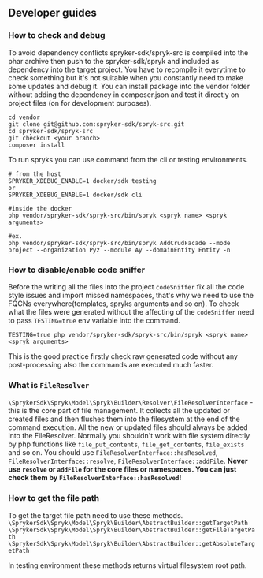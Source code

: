 ## Developer guides

### How to check and debug

To avoid dependency conflicts spryker-sdk/spryk-src is compiled into the phar archive then push to the spryker-sdk/spryk and included as dependency into the target project.
You have to recompile it everytime to check something but it's not suitable when you constantly need to make some updates and debug it.
You can install package into the vendor folder without adding the dependency in composer.json and test it directly on project files (on for development purposes).
```shell
cd vendor
git clone git@github.com:spryker-sdk/spryk-src.git
cd spryker-sdk/spryk-src
git checkout <your branch>
composer install
```

To run spryks you can use command from the cli or testing environments.
```shell
# from the host
SPRYKER_XDEBUG_ENABLE=1 docker/sdk testing
or
SPRYKER_XDEBUG_ENABLE=1 docker/sdk cli

#inside the docker
php vendor/spryker-sdk/spryk-src/bin/spryk <spryk name> <spryk arguments>

#ex.
php vendor/spryker-sdk/spryk-src/bin/spryk AddCrudFacade --mode project --organization Pyz --module Ay --domainEntity Entity -n
```

### How to disable/enable code sniffer

Before the writing all the files into the project `codeSniffer` fix all the code style issues and import missed namespaces, that's why we need to use the FQCNs everywhere(templates, spryks arguments and so on).
To check what the files were generated without the affecting of the `codeSniffer` need to pass `TESTING=true` env variable into the command.
```shell
TESTING=true php vendor/spryker-sdk/spryk-src/bin/spryk <spryk name> <spryk arguments>
```
This is the good practice firstly check raw generated code without any post-processing also the commands are executed much faster.

### What is `FileResolver`

`\SprykerSdk\Spryk\Model\Spryk\Builder\Resolver\FileResolverInterface` - this is the core part of file management.
It collects all the updated or created files and then flushes them into the filesystem at the end of the command execution.
All the new or updated files should always be added into the FileResolver.
Normally you shouldn't work with file system directly by php functions like `file_put_contents`, `file_get_contents`, `file_exists` and so on.
You should use `FileResolverInterface::hasResolved`, `FileResolverInterface::resolve`, `FileResolverInterface::addFile`.
**Never use `resolve` or `addFile` for the core files or namespaces. You can just check them by `FileResolverInterface::hasResolved`!**

### How to get the file path

To get the target file path need to use these methods.
`\SprykerSdk\Spryk\Model\Spryk\Builder\AbstractBuilder::getTargetPath`
`\SprykerSdk\Spryk\Model\Spryk\Builder\AbstractBuilder::getFileTargetPath`
`\SprykerSdk\Spryk\Model\Spryk\Builder\AbstractBuilder::getAbsoluteTargetPath`

In testing environment these methods returns virtual filesystem root path.





